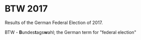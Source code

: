 # BTW 2017

Results of the German Federal Election of 2017.

BTW - **B**undes**t**ags**w**ahl; the German term for "federal election"
